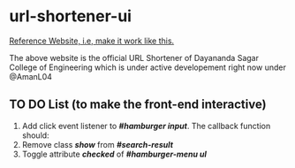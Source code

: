 # url-shortener-ui

[Reference Website, i.e, make it work like this.](https://s.dsce.in/)

The above website is the official URL Shortener of Dayananda Sagar College of Engineering which is under active developement right now under @AmanL04

## TO DO List (to make the front-end interactive)

1.  Add click event listener to **_#hamburger input_**. The callback function should:
  1.  Remove class **_show_** from **_#search-result_**
  2.  Toggle attribute **_checked_** of **_#hamburger-menu ul_**